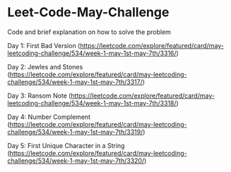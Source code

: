 # Leet-Code-May-Challenge
Code and brief explanation on how to solve the problem

Day 1: First Bad Version (https://leetcode.com/explore/featured/card/may-leetcoding-challenge/534/week-1-may-1st-may-7th/3316/)

Day 2: Jewles and Stones (https://leetcode.com/explore/featured/card/may-leetcoding-challenge/534/week-1-may-1st-may-7th/3317/)

Day 3: Ransom Note (https://leetcode.com/explore/featured/card/may-leetcoding-challenge/534/week-1-may-1st-may-7th/3318/)

Day 4: Number Complement (https://leetcode.com/explore/featured/card/may-leetcoding-challenge/534/week-1-may-1st-may-7th/3319/)

Day 5: First Unique Character in a String (https://leetcode.com/explore/featured/card/may-leetcoding-challenge/534/week-1-may-1st-may-7th/3320/) 
